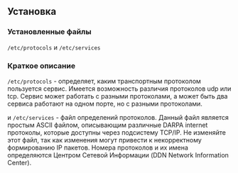 <pkg :name="'iana-etc'" instsize></pkg>

## Установка
<package-script :package="'iana-etc'" :type="'install'"></package-script>
### Установленные файлы

``/etc/protocols`` и ``/etc/services``

### Краткое описание

``/etc/protocols``  -  определяет, каким транспортным протоколом пользуется сервис. Имеется возможность различия протоколов udp или tcp. Сервис может работать с разными протоколами, а может быть два сервиса работают на одном порте, но с разными протоколами. 

и ``/etc/services`` - файл определений протоколов.  Данный файл является простым ASCII файлом, описывающим различные DARPA internet протоколы,
       которые  доступны  через  подсистему  TCP/IP. Не  изменяйте  этот файл, так как изменения могут привести к некорректному формированию IP
       пакетов. Номера протоколов и их имена определяются Центром Сетевой Информации (DDN Network
       Information Center).

<script>
	new Vue({ el: '#main' })
</script> 
